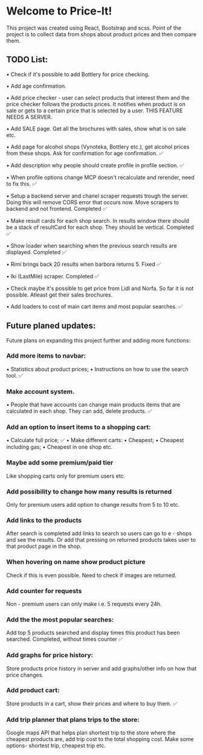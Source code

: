 # Welcome to Price-It!

This project was created using React, Bootstrap and scss.
Point of the project is to collect data from shops about product prices and then compare them.

## TODO List:

• Check if it's possible to add Bottlery for price checking.

• Add age confirmation.

• Add price checker - user can select products that interest them and the price checker follows the products prices. It notifies when product is on sale or gets to a certain price that is selected by a user. THIS FEATURE NEEDS A SERVER.

• Add SALE page. Get all the brochures with sales, show what is on sale etc.

• Add page for alcohol shops (Vynoteka, Bottlery etc.), get alcohol prices from these shops. Ask for confirmation for age confirmation. ✅

• Add description why people should create profile in profile section. ✅

• When profile options change MCP doesn't recalculate and rerender, need to fix this. ✅

• Setup a backend server and chanel scraper requests trough the server. Doing this will remove CORS error that occurs now. Move scrapers to backend and not frontend. Completed ✅

• Make result cards for each shop search. In results window there should be a stack of resultCard for each shop. They should be vertical. Completed ✅

• Show loader when searching when the previous search results are displayed. Completed ✅

• Rimi brings back 20 results when barbora returns 5. Fixed ✅

• Iki (LastMile) scraper. Completed ✅

• Check maybe it's possible to get price from Lidl and Norfa. So far it is not possible. Atleast get their sales brochures.

• Add loaders to cost of main cart items and most popular searches. ✅

## Future planed updates:

Future plans on expanding this project further and adding more functions:

### Add more items to navbar:

• Statistics about product prices;
• Instructions on how to use the search tool. ✅

### Make account system.

• People that have accounts can change main products items that are calculated in each shop. They can add, delete products. ✅

### Add an option to insert items to a shopping cart:

• Calculate full price; ✅
• Make different carts:
• Cheapest;
• Cheapest including gas;
• Cheapest in one shop etc.

### Maybe add some premium/paid tier

Like shopping carts only for premium users etc.

### Add possibility to change how many results is returned

Only for premium users add option to change results from 5 to 10 etc.

### Add links to the products

After search is completed add links to search so users can go to e - shops and see the results. Or add that pressing on returned products takes user to that product page in the shop.

### When hovering on name show product picture

Check if this is even possible. Need to check if images are returned.

### Add counter for requests

Non - premium users can only make i.e. 5 requests every 24h.

### Add the the most popular searches:

Add top 5 products searched and display times this product has been searched. Completed, without times counter ✅

### Add graphs for price history:

Store products price history in server and add graphs/other info on how that price changes.

### Add product cart:

Store products in a cart, show their prices and where to buy them. ✅

### Add trip planner that plans trips to the store:

Google maps API that helps plan shortest trip to the store where the cheapest products are, add trip cost to the total shopping cost. Make some options- shortest trip, cheapest trip etc.
